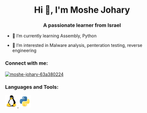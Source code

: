 <h1 align="center">Hi 👋, I'm Moshe Johary</h1>
<h3 align="center">A passionate learner from Israel</h3>

- 🌱 I’m currently learning Assembly, Python

- 👀 I’m interested in Malware analysis, penteration testing, reverse engineering

<h3 align="left">Connect with me:</h3>
<p align="left">
<a href="https://linkedin.com/in/moshe-johary-63a380224" target="blank"><img align="center" src="https://raw.githubusercontent.com/rahuldkjain/github-profile-readme-generator/master/src/images/icons/Social/linked-in-alt.svg" alt="moshe-johary-63a380224" height="30" width="40" /></a>
</p>

<h3 align="left">Languages and Tools:</h3>
<p align="left"> <a href="https://www.linux.org/" target="_blank"> <img src="https://raw.githubusercontent.com/devicons/devicon/master/icons/linux/linux-original.svg" alt="linux" width="40" height="40"/> </a> <a href="https://www.python.org" target="_blank"> <img src="https://raw.githubusercontent.com/devicons/devicon/master/icons/python/python-original.svg" alt="python" width="40" height="40"/> </a> </p>

